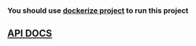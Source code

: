 ### You should use [dockerize project](https://github.com/sokolovvs/dockerize-topics-predictor) to run this project

## [API DOCS](./public/openapi.yaml)

